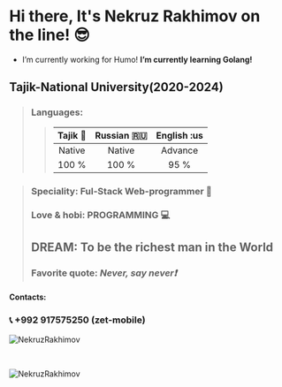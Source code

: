 # Hi there, It's Nekruz Rakhimov on the line! :sunglasses:
- I’m currently working for Humo! **I’m currently learning Golang!**

## Tajik-National University(2020-2024)

>### Languages:
>
>>| Tajik :heartbeat: | Russian :ru:    |    English :us   | 
>>| :---------------: | :-------------: | :---------------:|
>>|       Native      |    Native       |      Advance     |
>>|      100 %        |    100 %        |        95 %      | 

>### Speciality: Ful-Stack Web-programmer :city_sunrise:
>### Love & hobi: PROGRAMMING :computer:
>## DREAM: To be the richest man in the World 
>### Favorite quote: *Never, say never:exclamation:* 
#### Contacts:
### :telephone_receiver:   +992 917575250 (zet-mobile) 

<p>&nbsp;<img align="left" src="https://github-readme-stats.vercel.app/api?username=NekruzRakhimov&show_icons=true&hide_title=true" alt="NekruzRakhimov" /></p> <br>
<p>&nbsp;<img align="left" src="https://github-readme-stats.vercel.app/api/top-langs/?username=NekruzRakhimov" alt="NekruzRakhimov" /></p>
